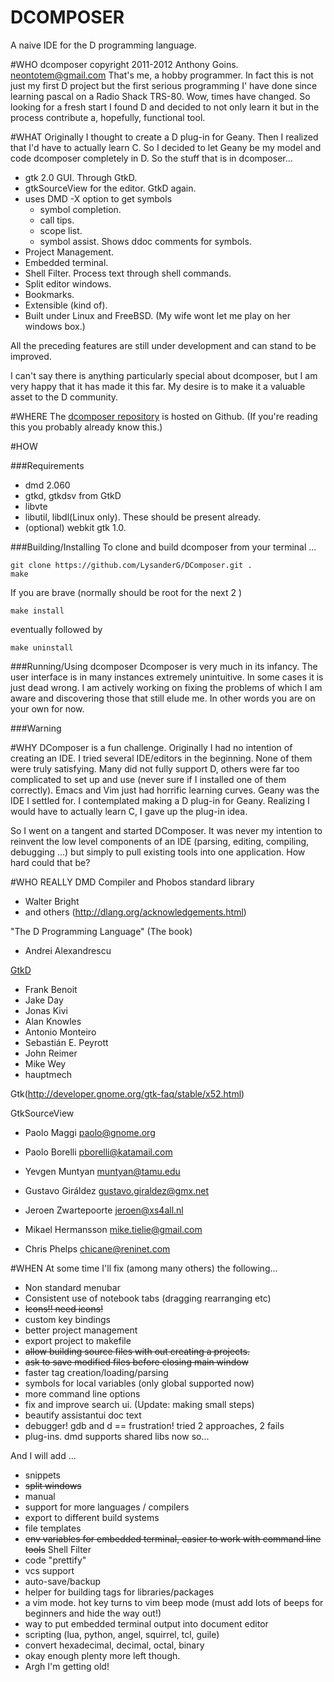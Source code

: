 DCOMPOSER
===
A naive IDE for the D programming language.

#WHO
dcomposer copyright 2011-2012 Anthony Goins.
neontotem@gmail.com
That's me, a hobby programmer.  In fact this is not just my first D project but the first serious programming I' have done since learning pascal on a Radio Shack TRS-80.  Wow, times have changed.  So looking for a fresh start I found D and decided to not only learn it but in the process contribute a, hopefully, functional tool.

#WHAT
Originally I thought to create a D plug-in for Geany.  Then I realized that I'd have to actually learn C.  So I decided to let Geany be my model and code dcomposer completely in D.
So the stuff that is in dcomposer...
* gtk 2.0 GUI. Through GtkD.
* gtkSourceView for the editor. GtkD again.
* uses DMD -X option to get symbols
    * symbol completion.
    * call tips.
    * scope list.
    * symbol assist.  Shows ddoc comments for symbols.
* Project Management.
* Embedded terminal.
* Shell Filter.  Process text through shell commands.
* Split editor windows.
* Bookmarks.
* Extensible (kind of).
* Built under Linux and FreeBSD. (My wife wont let me play on her windows box.)

All the preceding features are still under development and can stand to be improved.

I can't say there is anything particularly special about dcomposer, but I am very happy that it has made it this far.  My desire is to make it a valuable asset to the D community. 



#WHERE
The [dcomposer repository](https://github.com/LysanderG/DComposer) is hosted on Github. (If you're reading this you probably already know this.)

#HOW

###Requirements
* dmd 2.060
* gtkd, gtkdsv from GtkD
* libvte
* libutil, libdl(Linux only).  These should be present already.
* (optional) webkit gtk 1.0.

###Building/Installing
To clone and build dcomposer from your terminal ...
```
git clone https://github.com/LysanderG/DComposer.git .
make
```
If you are brave (normally should be root for the next 2 )
```
make install
```
eventually followed by
```
make uninstall
```

###Running/Using dcomposer
Dcomposer is very much in its infancy.  The user interface is in many instances extremely unintuitive.  In some cases it is just dead wrong.  I am actively working on fixing the problems of which I am aware and discovering those that still elude me.
In other words you are on your own for now.

###Warning


#WHY
DComposer is a fun challenge.  Originally I had no intention of creating an IDE.  I tried several IDE/editors in the beginning.  None of them were truly satisfying.  Many did not fully support D, others were far too complicated to set up and use (never sure if I installed one of them correctly).  Emacs and Vim just had horrific learning curves.  Geany was the IDE I settled for.  I contemplated making a D plug-in for Geany.  Realizing I would have to actually learn C, I gave up the plug-in idea.

So I went on a tangent and started DComposer.  It was never my intention to reinvent the low level components of an IDE (parsing, editing, compiling, debugging ...) but simply to pull existing tools into one application.  How hard could that be?


#WHO REALLY
DMD Compiler and Phobos standard library
* Walter Bright
* and others (http://dlang.org/acknowledgements.html)

"The D Programming Language" (The book)
* Andrei Alexandrescu

[GtkD](www.dsource.org/projects/gtkd)
* Frank Benoit
* Jake Day
* Jonas Kivi
* Alan Knowles
* Antonio Monteiro
* Sebastián E. Peyrott
* John Reimer
* Mike Wey
* hauptmech

Gtk(http://developer.gnome.org/gtk-faq/stable/x52.html)

GtkSourceView
* Paolo Maggi paolo@gnome.org
* Paolo Borelli pborelli@katamail.com
* Yevgen Muntyan muntyan@tamu.edu

* Gustavo Giráldez gustavo.giraldez@gmx.net
* Jeroen Zwartepoorte  jeroen@xs4all.nl
* Mikael Hermansson  mike.tielie@gmail.com
* Chris Phelps  chicane@reninet.com


#WHEN
At some time I'll fix (among many others) the following...
* Non standard menubar
* Consistent use of notebook tabs (dragging rearranging etc)
* <s>Icons!! need icons!</s>
* custom key bindings 
* better project management 
* export project to makefile
* <strike>allow building source files with out creating a projects.</strike>
* <strike>ask to save modified files before closing main window</strike>
* faster tag creation/loading/parsing
* symbols for local variables (only global supported now)
* more command line options
* fix and improve search ui. (Update: making small steps)
* beautify assistantui doc text
* debugger! gdb and d == frustration! tried 2 approaches, 2 fails
* plug-ins. dmd supports shared libs now so...

And I will add ...
* snippets
* <strike>split windows</strike>
* manual
* support for more languages / compilers
* export to different build systems
* file templates
* <strike>env variables for embedded terminal, easier to work with command line tools</strike> Shell Filter
* code "prettify"
* vcs support
* auto-save/backup
* helper for building tags for libraries/packages
* a vim mode.  hot key turns to vim beep mode (must add lots of beeps for beginners and hide the way out!)
* way to put embedded terminal output into document editor
* scripting (lua, python, angel, squirrel, tcl, guile)
* convert hexadecimal, decimal, octal, binary
* okay enough plenty more left though.
* Argh I'm getting old!



